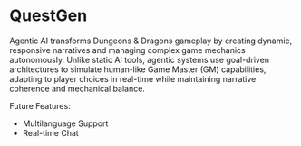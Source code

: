 # QuestGen

Agentic AI transforms Dungeons & Dragons gameplay by creating dynamic, responsive narratives and managing complex game mechanics autonomously. Unlike static AI tools, agentic systems use goal-driven architectures to simulate human-like Game Master (GM) capabilities, adapting to player choices in real-time while maintaining narrative coherence and mechanical balance.

Future Features:
- Multilanguage Support
- Real-time Chat
